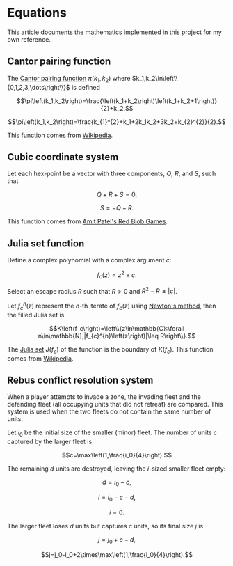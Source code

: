 <!-- Copyright (c) 2021-2022 Ishan Pranav. All rights reserved. -->
<!-- Licensed under the MIT License. -->

# Equations
This article documents the mathematics implemented in this project for my own reference.
## Cantor pairing function
The [Cantor pairing function](https://en.wikipedia.org/wiki/Pairing_function#Cantor_pairing_function) $\pi\left(k_1,k_2\right)$ where $k_1,k_2\in\left\\{0,1,2,3,\dots\right\\}$ is defined

$$\pi\left(k_1,k_2\right)=\frac{\left(k_1+k_2\right)\left(k_1+k_2+1\right)}{2}+k_2,$$

$$\pi\left(k_1,k_2\right)=\frac{k_{1}^{2}+k_1+2k_1k_2+3k_2+k_{2}^{2}}{2}.$$

This function comes from [Wikipedia](https://en.wikipedia.org/wiki/Pairing_function#Cantor_pairing_function).
## Cubic coordinate system
Let each hex-point be a vector with three components, $Q$, $R$, and $S$, such that

$$ Q + R + S = 0, $$

$$ S = -Q - R. $$

This function comes from [Amit Patel\'s Red Blob Games](https://www.redblobgames.com/grids/hexagons/#coordinates).
## Julia set function
Define a complex polynomial with a complex argument $c$:

$$f_c\left(z\right)=z^2+c.$$

Select an escape radius $R$ such that $R>0$ and $R^2-R\geq|c|$.

Let $f_{c}^{n}\left(z\right)$ represent the $n$-th iterate of $f_c\left(z\right)$ using [Newton\'s method](https://en.wikipedia.org/wiki/Newton%27s_method), then the filled Julia set is

$$K\left(f_c\right)=\left\\{z\in\mathbb{C}:\forall n\in\mathbb{N},|f_{c}^{n}\left(z\right)|\leq R\right\\}.$$

The [Julia set](https://en.wikipedia.org/wiki/Julia_set) $J\left(f_c\right)$ of the function is the boundary of $K\left(f_c\right)$. This function comes from [Wikipedia](https://en.wikipedia.org/wiki/Julia_set#Quadratic_polynomials).
## Rebus conflict resolution system
When a player attempts to invade a zone, the invading fleet and the defending fleet (all occupying units that did not retreat) are compared. This system is used when the two fleets do not contain the same number of units.

Let $i_0$ be the initial size of the smaller (minor) fleet. The number of units $c$ captured by the larger fleet is

$$c=\max\left(1,\frac{i_0}{4}\right).$$

The remaining $d$ units are destroyed, leaving the $i$-sized smaller fleet empty:

$$d=i_0-c,$$

$$i=i_0-c-d,$$

$$i=0.$$

The larger fleet loses $d$ units but captures $c$ units, so its final size $j$ is

$$j=j_0+c-d,$$

$$j=j_0-i_0+2\times\max\left(1,\frac{i_0}{4}\right).$$
